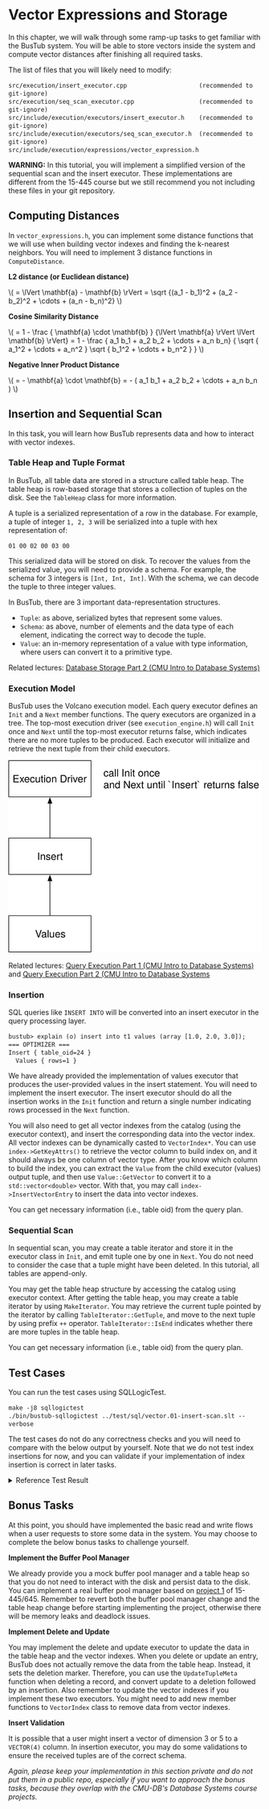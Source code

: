 # Vector Expressions and Storage

In this chapter, we will walk through some ramp-up tasks to get familiar with the BusTub system. You will be able to store vectors inside the system and compute vector distances after finishing all required tasks.

The list of files that you will likely need to modify:

```
src/execution/insert_executor.cpp                    (recommended to git-ignore)
src/execution/seq_scan_executor.cpp                  (recommended to git-ignore)
src/include/execution/executors/insert_executor.h    (recommended to git-ignore)
src/include/execution/executors/seq_scan_executor.h  (recommended to git-ignore)
src/include/execution/expressions/vector_expression.h
```

<div class="warning">

**WARNING:** In this tutorial, you will implement a simplified version of the sequential scan and the insert executor. These implementations are different from the 15-445 course but we still recommend you not including these files in your git repository.

</div>

## Computing Distances

In `vector_expressions.h`, you can implement some distance functions that we will use when building vector indexes and finding the k-nearest neighbors. You will need to implement 3 distance functions in `ComputeDistance`.

**L2 distance (or Euclidean distance)**

\\( = \lVert \mathbf{a} - \mathbf{b} \rVert = \sqrt {(a_1 - b_1)^2 + (a_2 - b_2)^2 + \cdots + (a_n - b_n)^2} \\)

**Cosine Similarity Distance** 

\\( = 1 - \frac { \mathbf{a} \cdot \mathbf{b} } {\lVert \mathbf{a} \rVert \lVert \mathbf{b} \rVert} = 1 - \frac { a_1 b_1 + a_2 b_2 + \cdots + a_n b_n} { \sqrt { a_1^2 + \cdots + a_n^2 } \sqrt { b_1^2 + \cdots + b_n^2 } } \\)

**Negative Inner Product Distance**

\\( = - \mathbf{a} \cdot \mathbf{b} = - ( a_1 b_1 + a_2 b_2 + \cdots + a_n b_n ) \\)

## Insertion and Sequential Scan

In this task, you will learn how BusTub represents data and how to interact with vector indexes.

### Table Heap and Tuple Format

In BusTub, all table data are stored in a structure called table heap. The table heap is row-based storage that stores a collection of tuples on the disk. See the `TableHeap` class for more information.

A tuple is a serialized representation of a row in the database. For example, a tuple of integer `1, 2, 3` will be serialized into a tuple with hex representation of:

```
01 00 02 00 03 00
```

This serialized data will be stored on disk. To recover the values from the serialized value, you will need to provide a schema. For example, the schema for 3 integers is `[Int, Int, Int]`. With the schema, we can decode the tuple to three integer values.

In BusTub, there are 3 important data-representation structures.

* `Tuple`: as above, serialized bytes that represent some values.
* `Schema`: as above, number of elements and the data type of each element, indicating the correct way to decode the tuple.
* `Value`: an in-memory representation of a value with type information, where users can convert it to a primitive type.

Related lectures: [Database Storage Part 2 (CMU Intro to Database Systems)](https://www.youtube.com/watch?v=Ra50bFHkeM8&list=PLSE8ODhjZXjbj8BMuIrRcacnQh20hmY9g&index=5)

### Execution Model

BusTub uses the Volcano execution model. Each query executor defines an `Init` and a `Next` member functions. The query executors are organized in a tree. The top-most execution driver (see `execution_engine.h`) will call `Init` once and `Next` until the top-most executor returns false, which indicates there are no more tuples to be produced. Each executor will initialize and retrieve the next tuple from their child executors.

![Execution Model](./vector-db/03-execution-model.svg)

Related lectures: [Query Execution Part 1 (CMU Intro to Database Systems)](https://www.youtube.com/watch?v=3F3FWgujN9Q&list=PLSE8ODhjZXjbj8BMuIrRcacnQh20hmY9g&index=13) and [Query Execution Part 2 (CMU Intro to Database Systems](https://www.youtube.com/watch?v=MUjS0tIDnEE&list=PLSE8ODhjZXjbj8BMuIrRcacnQh20hmY9g&index=14)

### Insertion

SQL queries like `INSERT INTO` will be converted into an insert executor in the query processing layer.

```
bustub> explain (o) insert into t1 values (array [1.0, 2.0, 3.0]);
=== OPTIMIZER ===
Insert { table_oid=24 }
  Values { rows=1 }
```

We have already provided the implementation of values executor that produces the user-provided values in the insert statement. You will need to implement the insert executor. The insert executor should do all the insertion works in the `Init` function and return a single number indicating rows processed in the `Next` function.

You will also need to get all vector indexes from the catalog (using the executor context), and insert the corresponding data into the vector index. All vector indexes can be dynamically casted to `VectorIndex*`. You can use `index->GetKeyAttrs()` to retrieve the vector column to build index on, and it should always be one column of vector type. After you know which column to build the index, you can extract the `Value` from the child executor (values) output tuple, and then use `Value::GetVector` to convert it to a `std::vector<double>` vector. With that, you may call `index->InsertVectorEntry` to insert the data into vector indexes.

You can get necessary information (i.e., table oid) from the query plan.

### Sequential Scan

In sequential scan, you may create a table iterator and store it in the executor class in `Init`, and emit tuple one by one in `Next`. You do not need to consider the case that a tuple might have been deleted. In this tutorial, all tables are append-only.

You may get the table heap structure by accessing the catalog using executor context. After getting the table heap, you may create a table iterator by using `MakeIterator`. You may retrieve the current tuple pointed by the iterator by calling `TableIterator::GetTuple`, and move to the next tuple by using prefix `++` operator. `TableIterator::IsEnd` indicates whether there are more tuples in the table heap.

You can get necessary information (i.e., table oid) from the query plan.

## Test Cases

You can run the test cases using SQLLogicTest.

```
make -j8 sqllogictest
./bin/bustub-sqllogictest ../test/sql/vector.01-insert-scan.slt --verbose
```

The test cases do not do any correctness checks and you will need to compare with the below output by yourself. Note that we do not test index insertions for now, and you can validate if your implementation of index insertion is correct in later tasks.

<details>

<summary>Reference Test Result</summary>

```
{{#include vector.01-insert-scan.slt.ref}}
```

</details>

## Bonus Tasks

At this point, you should have implemented the basic read and write flows when a user requests to store some data in the system. You may choose to complete the below bonus tasks to challenge yourself.

**Implement the Buffer Pool Manager**

We already provide you a mock buffer pool manager and a table heap so that you do not need to interact with the disk and persist data to the disk. You can implement a real buffer pool manager based on [project 1](https://15445.courses.cs.cmu.edu/fall2023/project1/) of 15-445/645. Remember to revert both the buffer pool manager change and the table heap change before starting implementing the project, otherwise there will be memory leaks and deadlock issues.

**Implement Delete and Update**

You may implement the delete and update executor to update the data in the table heap and the vector indexes. When you delete or update an entry, BusTub does not actually remove the data from the table heap. Instead, it sets the deletion marker. Therefore, you can use the `UpdateTupleMeta` function when deleting a record, and convert update to a deletion followed by an insertion. Also remember to update the vector indexes if you implement these two executors. You might need to add new member functions to `VectorIndex` class to remove data from vector indexes.

**Insert Validation**

It is possible that a user might insert a vector of dimension 3 or 5 to a `VECTOR(4)` column. In insertion executor, you may do some validations to ensure the received tuples are of the correct schema.

*Again, please keep your implementation in this section private and do not put them in a public repo, especially if you want to approach the bonus tasks, because they overlap with the CMU-DB's Database Systems course projects.*
